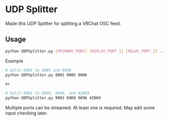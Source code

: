 # UDP Splitter

Made this UDP Splitter for splitting a VRChat OSC feed.

## Usage

```bash
python UDPSplitter.py [PRIMARY_PORT] [REPLAY_PORT_1] [RELAY_PORT_2] ...
```

Example

```bash
# Split 9001 to 9005 and 9006
python UDPSplitter.py 9001 9005 9006

or

# Split 9001 to 6969, 9696, and 42069
python UDPSplitter.py 9001 6969 9696 42069
```

Multiple ports can be streamed. At least one is required. May add some input
checking later.
